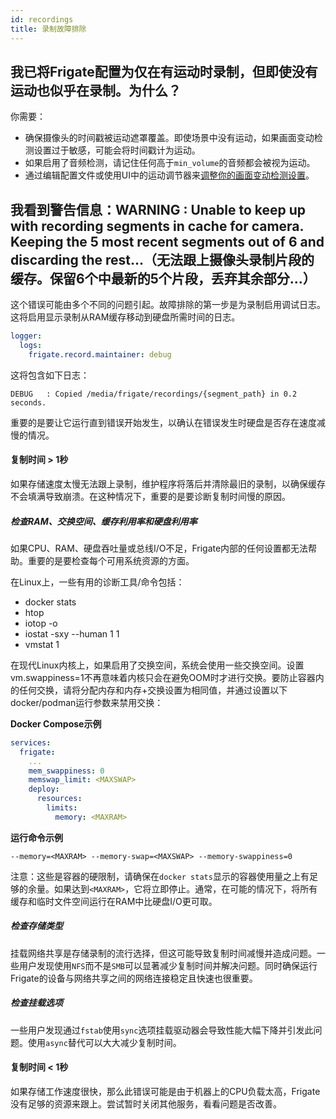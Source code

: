 ```yaml
---
id: recordings
title: 录制故障排除
---
```


## 我已将Frigate配置为仅在有运动时录制，但即使没有运动也似乎在录制。为什么？

你需要：

- 确保摄像头的时间戳被运动遮罩覆盖。即使场景中没有运动，如果画面变动检测设置过于敏感，可能会将时间戳计为运动。
- 如果启用了音频检测，请记住任何高于`min_volume`的音频都会被视为运动。
- 通过编辑配置文件或使用UI中的运动调节器来[调整你的画面变动检测设置](/configuration/motion_detection)。

## 我看到警告信息：WARNING : Unable to keep up with recording segments in cache for camera. Keeping the 5 most recent segments out of 6 and discarding the rest...（无法跟上摄像头录制片段的缓存。保留6个中最新的5个片段，丢弃其余部分...）

这个错误可能由多个不同的问题引起。故障排除的第一步是为录制启用调试日志。这将启用显示录制从RAM缓存移动到硬盘所需时间的日志。

```yaml
logger:
  logs:
    frigate.record.maintainer: debug
```

这将包含如下日志：

```
DEBUG   : Copied /media/frigate/recordings/{segment_path} in 0.2 seconds.
```

重要的是要让它运行直到错误开始发生，以确认在错误发生时硬盘是否存在速度减慢的情况。

#### 复制时间 > 1秒

如果存储速度太慢无法跟上录制，维护程序将落后并清除最旧的录制，以确保缓存不会填满导致崩溃。在这种情况下，重要的是要诊断复制时间慢的原因。

##### 检查RAM、交换空间、缓存利用率和硬盘利用率

如果CPU、RAM、硬盘吞吐量或总线I/O不足，Frigate内部的任何设置都无法帮助。重要的是要检查每个可用系统资源的方面。

在Linux上，一些有用的诊断工具/命令包括：

- docker stats
- htop
- iotop -o
- iostat -sxy --human 1 1
- vmstat 1

在现代Linux内核上，如果启用了交换空间，系统会使用一些交换空间。设置vm.swappiness=1不再意味着内核只会在避免OOM时才进行交换。要防止容器内的任何交换，请将分配内存和内存+交换设置为相同值，并通过设置以下docker/podman运行参数来禁用交换：

**Docker Compose示例**

```yaml
services:
  frigate:
    ...
    mem_swappiness: 0
    memswap_limit: <MAXSWAP>
    deploy:
      resources:
        limits:
          memory: <MAXRAM>
```

**运行命令示例**

```
--memory=<MAXRAM> --memory-swap=<MAXSWAP> --memory-swappiness=0
```

注意：这些是容器的硬限制，请确保在`docker stats`显示的容器使用量之上有足够的余量。如果达到`<MAXRAM>`，它将立即停止。通常，在可能的情况下，将所有缓存和临时文件空间运行在RAM中比硬盘I/O更可取。

##### 检查存储类型

挂载网络共享是存储录制的流行选择，但这可能导致复制时间减慢并造成问题。一些用户发现使用`NFS`而不是`SMB`可以显著减少复制时间并解决问题。同时确保运行Frigate的设备与网络共享之间的网络连接稳定且快速也很重要。

##### 检查挂载选项

一些用户发现通过`fstab`使用`sync`选项挂载驱动器会导致性能大幅下降并引发此问题。使用`async`替代可以大大减少复制时间。

#### 复制时间 < 1秒

如果存储工作速度很快，那么此错误可能是由于机器上的CPU负载太高，Frigate没有足够的资源来跟上。尝试暂时关闭其他服务，看看问题是否改善。